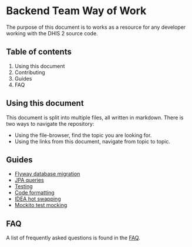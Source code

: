 # Backend Team Way of Work

The purpose of this document is to works as a resource for any developer working with the DHIS 2 source code.

## Table of contents

1. Using this document
2. Contributing
3. Guides
3. FAQ

## Using this document

This document is split into multiple files, all written in markdown. There is two ways to navigate the repository:

* Using the file-browser, find the topic you are looking for.
* Using the links from this document, navigate from topic to topic.

## Guides

* [Flyway database migration](guides/db_migration.md)
* [JPA queries](guides/jpa_api.md)
* [Testing](guides/testing.md)
* [Code formatting](guides/code_formatting.md)
* [IDEA hot swapping](guides/idea_hot_swapping.md)
* [Mockito test mocking](guidelines/test_mocking.md)

## FAQ

A list of frequently asked questions is found in the [FAQ](https://github.com/dhis2/wow-backend/blob/master/FAQ.md).
